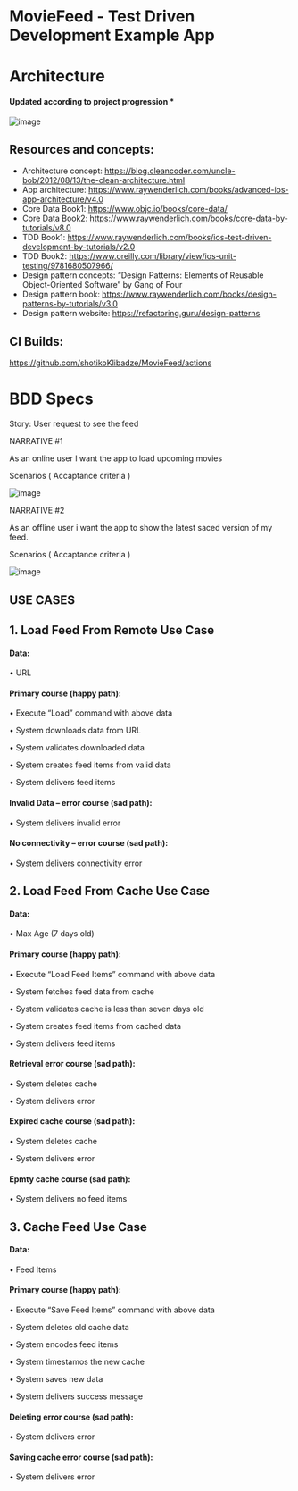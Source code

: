 # MovieFeed - Test Driven Development Example App

# Architecture 
#### Updated according to project progression *
![image](https://user-images.githubusercontent.com/85555736/197180749-23f5b24f-209c-4b31-a282-1845e6d2f364.png)

## Resources and concepts:

- Architecture concept: https://blog.cleancoder.com/uncle-bob/2012/08/13/the-clean-architecture.html
- App architecture: https://www.raywenderlich.com/books/advanced-ios-app-architecture/v4.0
- Core Data Book1: https://www.objc.io/books/core-data/
- Core Data Book2: https://www.raywenderlich.com/books/core-data-by-tutorials/v8.0
- TDD Book1: https://www.raywenderlich.com/books/ios-test-driven-development-by-tutorials/v2.0
- TDD Book2: https://www.oreilly.com/library/view/ios-unit-testing/9781680507966/
- Design pattern concepts: “Design Patterns: Elements of Reusable Object-Oriented Software” by Gang of Four
- Design pattern book: https://www.raywenderlich.com/books/design-patterns-by-tutorials/v3.0
- Design pattern website: https://refactoring.guru/design-patterns

## CI Builds:
https://github.com/shotikoKlibadze/MovieFeed/actions

# BDD Specs

Story: User request to see the feed

NARRATIVE #1

As an online user I want the app to load upcoming movies

Scenarios ( Accaptance criteria )

![image](https://user-images.githubusercontent.com/85555736/191008585-a9f4fc99-8b80-497d-a236-5fc7b0cd2b35.png)

NARRATIVE #2

As an offline user i want the app to show the latest saced version of my feed.

Scenarios ( Accaptance criteria )

![image](https://user-images.githubusercontent.com/85555736/195566398-4460b680-cbc7-4f04-8609-6f5fdaee61c8.png)


## USE CASES



## 1. Load Feed From Remote Use Case

#### Data:

•	URL

#### Primary course (happy path):
•	Execute “Load” command with above data

•	System downloads data from URL

•	System validates downloaded data

•	System creates feed items from valid data

•	System delivers feed items

#### Invalid Data – error course (sad path):

•	System delivers invalid error

#### No connectivity – error course (sad path):

•	System delivers connectivity error



## 2. Load Feed From Cache Use Case

#### Data:

•	Max Age (7 days old)

#### Primary course (happy path):

•	Execute “Load Feed Items” command with above data

•	System fetches feed data from cache

•	System validates cache is less than seven days old

•	System creates feed items from cached data

•	System delivers feed items

#### Retrieval error course (sad path):

•	System deletes cache

•	System delivers error

#### Expired cache course (sad path):

•	System deletes cache

•	System delivers error

#### Epmty cache course (sad path):

•	System delivers no feed items



## 3. Cache Feed Use Case

#### Data:

•	Feed Items

#### Primary course (happy path):

•	Execute “Save Feed Items” command with above data

•	System deletes old cache data

•	System encodes feed items

•	System timestamos the new cache

•	System saves new data

•	System delivers success message

#### Deleting error course (sad path):

•	System delivers error

#### Saving cache error course (sad path):

•	System delivers error


